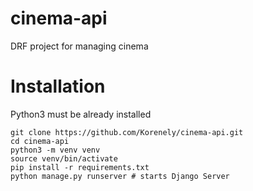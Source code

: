 # cinema-api

DRF project for managing cinema

# Installation

Python3 must be already installed
```shell
git clone https://github.com/Korenely/cinema-api.git
cd cinema-api
python3 -m venv venv
source venv/bin/activate
pip install -r requirements.txt
python manage.py runserver # starts Django Server
```
